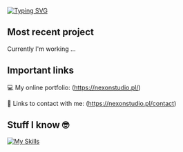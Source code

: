 [![Typing SVG](https://readme-typing-svg.demolab.com?font=Fira+Code&duration=3000&pause=2000&color=77F72E&width=435&lines=Hi+there%2C+I'm+Marcin+Kaczmarek!+%F0%9F%91%BE)](https://git.io/typing-svg)

## Most recent project

Currently I'm working ...

## Important links

💻 My online portfolio: (https://nexonstudio.pl/)

📧 Links to contact with me: (https://nexonstudio.pl/contact)


## Stuff I know 🤓

[![My Skills](https://skillicons.dev/icons?i=html,css,js,react,sass,php,ae,pr,ps&theme=dark)](https://skillicons.dev)


